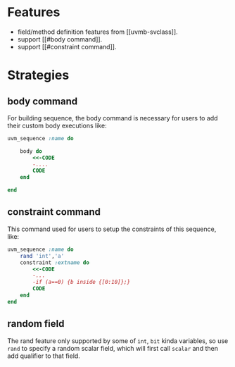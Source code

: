 # Features
- field/method definition features from [[uvmb-svclass]].
- support [[#body command]].
- support [[#constraint command]].
# Strategies
## body command
For building sequence, the body command is necessary for users to add their custom body executions like:
```ruby
uvm_sequence :name do

	body do
		<<-CODE
		-....
		CODE
	end

end
```

## constraint command
This command used for users to setup the constraints of this sequence, like:
```ruby
uvm_sequence :name do
	rand 'int','a'
	constraint :extname do
		<<-CODE
		-...
		-if (a==0) {b inside {[0:10]};}
		CODE
	end
end
```
## random field
The rand feature only supported by some of `int`, `bit` kinda variables, so use `rand` to specify a random scalar field, which will first call `scalar` and then add qualifier to that field.
